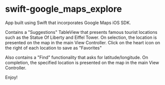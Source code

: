 # swift-google_maps_explore
App built using Swift that incorporates Google Maps iOS SDK. 

Contains a "Suggestions" TableView that presents famous tourist locations such as the Statue Of Liberty and Eiffel Tower.
On selection, the location is presented on the map in the main View Controller.
Click on the heart icon on the right of each location to save as "Favorites"

Also contains a "Find" functionality that asks for latitude/longitude. On completion, the specified location is presented on
the map in the main View Controller.

Enjoy!
